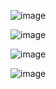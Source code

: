 ![image](https://github.com/user-attachments/assets/1433e400-b701-432c-b09a-a2d59457a576)

![image](https://github.com/user-attachments/assets/bc58ce3a-fb83-487d-9e58-19c3f554202d)

![image](https://github.com/user-attachments/assets/71e9433a-0a78-42b1-8f77-ffa01a6df357)

![image](https://github.com/user-attachments/assets/262f1586-25b5-4517-bec6-e3bcfe1165eb)
